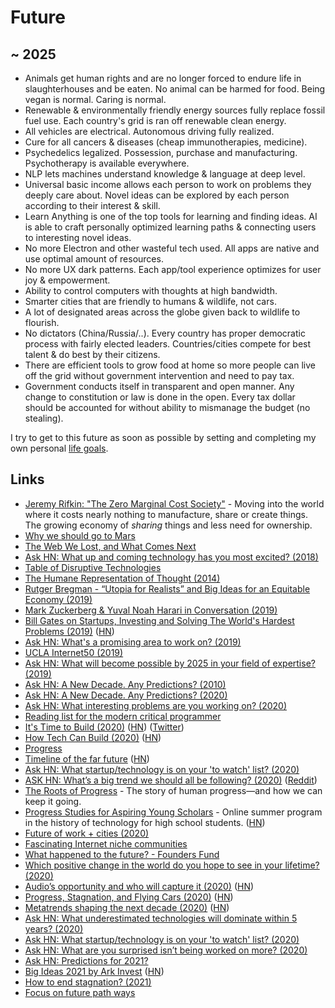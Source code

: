 # Future

## ~ 2025

- Animals get human rights and are no longer forced to endure life in slaughterhouses and be eaten. No animal can be harmed for food. Being vegan is normal. Caring is normal.
- Renewable & environmentally friendly energy sources fully replace fossil fuel use. Each country's grid is ran off renewable clean energy.
- All vehicles are electrical. Autonomous driving fully realized.
- Cure for all cancers & diseases (cheap immunotherapies, medicine).
- Psychedelics legalized. Possession, purchase and manufacturing. Psychotherapy is available everywhere.
- NLP lets machines understand knowledge & language at deep level.
- Universal basic income allows each person to work on problems they deeply care about. Novel ideas can be explored by each person according to their interest & skill.
- Learn Anything is one of the top tools for learning and finding ideas. AI is able to craft personally optimized learning paths & connecting users to interesting novel ideas.
- No more Electron and other wasteful tech used. All apps are native and use optimal amount of resources.
- No more UX dark patterns. Each app/tool experience optimizes for user joy & empowerment.
- Ability to control computers with thoughts at high bandwidth.
- Smarter cities that are friendly to humans & wildlife, not cars.
- A lot of designated areas across the globe given back to wildlife to flourish.
- No dictators (China/Russia/..). Every country has proper democratic process with fairly elected leaders. Countries/cities compete for best talent & do best by their citizens.
- There are efficient tools to grow food at home so more people can live off the grid without government intervention and need to pay tax.
- Government conducts itself in transparent and open manner. Any change to constitution or law is done in the open. Every tax dollar should be accounted for without ability to mismanage the budget (no stealing).

I try to get to this future as soon as possible by setting and completing my own personal [life goals](../focusing/goals.md).

## Links

- [Jeremy Rifkin: "The Zero Marginal Cost Society"](https://www.youtube.com/watch?v=5-iDUcETjvo) - Moving into the world where it costs nearly nothing to manufacture, share or create things. The growing economy of _sharing_ things and less need for ownership.
- [Why we should go to Mars](https://www.youtube.com/watch?v=plTRdGF-ycs)
- [The Web We Lost, and What Comes Next](https://github.com/pzwang/lostweb)
- [Ask HN: What up and coming technology has you most excited? (2018)](https://news.ycombinator.com/item?id=16820795)
- [Table of Disruptive Technologies](https://www.imperial.ac.uk/media/imperial-college/administration-and-support-services/enterprise-office/public/Table-of-Disruptive-Technologies.pdf)
- [The Humane Representation of Thought (2014)](https://vimeo.com/115154289)
- [Rutger Bregman - “Utopia for Realists” and Big Ideas for an Equitable Economy (2019)](https://www.youtube.com/watch?v=QbTWxFwuQtM)
- [Mark Zuckerberg & Yuval Noah Harari in Conversation (2019)](https://www.youtube.com/watch?v=Boj9eD0Wug8)
- [Bill Gates on Startups, Investing and Solving The World's Hardest Problems (2019)](https://www.youtube.com/watch?v=W5g4sPi1wd4) ([HN](https://news.ycombinator.com/item?id=20251642))
- [Ask HN: What's a promising area to work on? (2019)](https://news.ycombinator.com/item?id=21324768)
- [UCLA Internet50 (2019)](https://www.youtube.com/watch?v=oqZmQhhd27o&t=24728)
- [Ask HN: What will become possible by 2025 in your field of expertise? (2019)](https://news.ycombinator.com/item?id=21559680)
- [Ask HN: A New Decade. Any Predictions? (2010)](https://news.ycombinator.com/item?id=21936234)
- [Ask HN: A New Decade. Any Predictions? (2020)](https://news.ycombinator.com/item?id=21941278)
- [Ask HN: What interesting problems are you working on? (2020)](https://news.ycombinator.com/item?id=22174828)
- [Reading list for the modern critical programmer](https://github.com/chobeat/awesome-critical-tech-reading-list)
- [It's Time to Build (2020)](https://a16z.com/2020/04/18/its-time-to-build/) ([HN](https://news.ycombinator.com/item?id=22911533)) ([Twitter](https://twitter.com/pmarca/status/1251634412334141440))
- [How Tech Can Build (2020)](https://stratechery.com/2020/how-tech-can-build/) ([HN](https://news.ycombinator.com/item?id=22934558))
- [Progress](https://patrickcollison.com/progress)
- [Timeline of the far future](https://en.wikipedia.org/wiki/Timeline_of_the_far_future) ([HN](https://news.ycombinator.com/item?id=23212805))
- [Ask HN: What startup/technology is on your 'to watch' list? (2020)](https://news.ycombinator.com/item?id=23276456)
- [ASK HN: What’s a big trend we should all be following? (2020)](https://news.ycombinator.com/item?id=23579184) ([Reddit](https://www.reddit.com/r/startups/comments/hc7vqb/whats_a_big_trend_right_now_we_should_all_be/))
- [The Roots of Progress](https://rootsofprogress.org/) - The story of human progress—and how we can keep it going.
- [Progress Studies for Aspiring Young Scholars](https://progressstudies.school/) - Online summer program in the history of technology for high school students. ([HN](https://news.ycombinator.com/item?id=23665298))
- [Future of work + cities (2020)](https://twitter.com/wolfejosh/status/1295742515879055367)
- [Fascinating Internet niche communities](https://twitter.com/_patriciamou/status/1296654041569570819)
- [What happened to the future? - Founders Fund](https://foundersfund.com/the-future/)
- [Which positive change in the world do you hope to see in your lifetime? (2020)](https://twitter.com/MaxCRoser/status/1310245891731750913)
- [Audio’s opportunity and who will capture it (2020)](https://www.matthewball.vc/all/audiotech) ([HN](https://news.ycombinator.com/item?id=24815888))
- [Progress, Stagnation, and Flying Cars (2020)](https://rootsofprogress.org/where-is-my-flying-car) ([HN](https://news.ycombinator.com/item?id=25073835))
- [Metatrends shaping the next decade (2020)](https://peterhdiamandis.medium.com/metatrends-shaping-the-next-decade-d09718144961) ([HN](https://news.ycombinator.com/item?id=25083480))
- [Ask HN: What underestimated technologies will dominate within 5 years? (2020)](https://news.ycombinator.com/item?id=25096973)
- [Ask HN: What startup/technology is on your 'to watch' list? (2020)](https://news.ycombinator.com/item?id=25540583)
- [Ask HN: What are you surprised isn’t being worked on more? (2020)](https://news.ycombinator.com/item?id=25559571)
- [Ask HN: Predictions for 2021?](https://news.ycombinator.com/item?id=25594068)
- [Big Ideas 2021 by Ark Invest](https://research.ark-invest.com/hubfs/1_Download_Files_ARK-Invest/White_Papers/ARK%E2%80%93Invest_BigIdeas_2021.pdf) ([HN](https://news.ycombinator.com/item?id=25922385))
- [How to end stagnation? (2021)](https://www.reddit.com/r/rootsofprogress/comments/lvhwl9/how_to_end_stagnation/)
- [Focus on future path ways](https://twitter.com/waitbutwhy/status/1367871165319049221)
